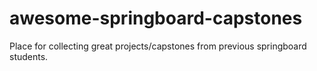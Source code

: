 # awesome-springboard-capstones
Place for collecting great projects/capstones from previous springboard students. 
